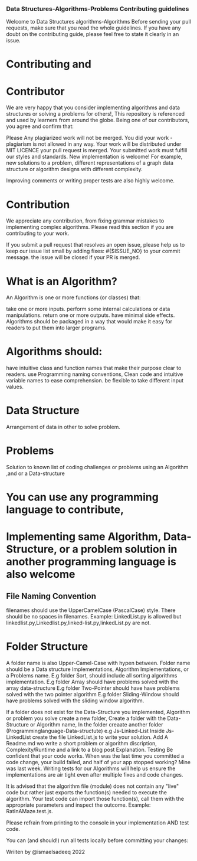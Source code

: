 ### Data Structures-Algorithms-Problems Contributing guidelines

Welcome to Data Structures algorithms-Algorithms Before sending your pull requests, make sure that you read the whole guidelines. If you have any doubt on the contributing guide, please feel free to state it clearly in an issue.

# Contributing and 
# Contributor
We are very happy that you consider implementing algorithms and data structures or solving a problems for others!, This repository is referenced and used by learners from around the globe. Being one of our contributors, you agree and confirm that:

Please Any plagiarized work will not be merged.
You did your work - plagiarism is not allowed in any way.
Your work will be distributed under MIT LICENCE your pull request is merged.
Your submitted work must fulfill our styles and standards.
New implementation is welcome! For example, new solutions to a problem, different representations of a graph data structure or algorithm designs with different complexity.

Improving comments or writing proper tests are also highly welcome.

# Contribution
We appreciate any contribution, from fixing grammar mistakes to implementing complex algorithms. Please read this section if you are contributing to your work.

If you submit a pull request that resolves an open issue, please help us to keep our issue list small by adding fixes: #{$ISSUE_NO} to your commit message. the issue will be closed if your PR is merged.

# What is an Algorithm?
An Algorithm is one or more functions (or classes) that:

take one or more inputs.
perform some internal calculations or data manipulations.
return one or more outputs.
have minimal side effects.
Algorithms should be packaged in a way that would make it easy for readers to put them into larger programs.

# Algorithms should:

have intuitive class and function names that make their purpose clear to readers.
use Programming naming conventions, Clean code and intuitive variable names to ease comprehension.
be flexible to take different input values.
# Data Structure
Arrangement of data in other to solve problem.
# Problems
Solution to known list of coding challenges or problems using an Algorithm ,and or a Data-structure

# You can use any programming language to contribute,
# Implementing same Algorithm, Data-Structure, or a problem solution in another programming language is also welcome

## File Naming Convention
filenames should use the UpperCamelCase (PascalCase) style.
There should be no spaces in filenames.
Example: LinkedList.py is allowed but linkedlist.py,Linkedlist.py,linked-list.py,linkedList.py are not.

# Folder Structure
A folder name is also Upper-Camel-Case with hypen between.
Folder name should be a  Data structure Implementations, Algorithm Implementations, or a Problems name.
E.g  folder Sort, should include all sorting algorithms implementation.
E.g  folder Array should have problems solved with the array data-structure
E.g  folder Two-Pointer should have have problems  solved with the two pointer algorithm
E.g  folder Sliding-Window should have problems  solved with the sliding window algorithm.

If a folder does not exist for the Data-Structure you implemented, Algorithm or problem you solve create a new folder,
Create a folder with the Data-Structure or Algorithm name, In the folder creaate another folder (Programminglanguage-Data-structute) e.g Js-Linked-List
Inside Js-LinkedList create the file LinkedList.js to write your solution.
Add A Readme.md wo write a short problem or algorithm discription, Complexity/Runtime and a link to a blog post Explanation.
Testing
Be confident that your code works. When was the last time you committed a code change, your build failed, and half of your app stopped working? Mine was last week. Writing tests for our Algorithms will help us ensure the implementations are air tight even after multiple fixes and code changes.

It is advised that the algorithm file (module) does not contain any "live" code but rather just exports the function(s) needed to execute the algorithm. Your test code can import those function(s), call them with the appropriate parameters and inspect the outcome. Example: RatInAMaze.test.js.

Please refrain from printing to the console in your implementation AND test code.

You can (and should!) run all tests locally before committing your changes:


Wriiten by @ismaelsadeeq 2022
